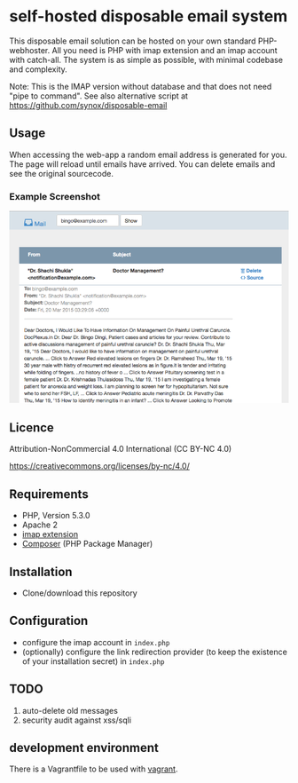 # self-hosted disposable email system

This disposable email solution can be hosted on your own standard PHP-webhoster. All you need is PHP with imap extension and an imap account with catch-all. The system is as simple as possible, with minimal codebase and complexity. 

Note: This is the IMAP version without database and that does not need "pipe to command". See also alternative script at https://github.com/synox/disposable-email

## Usage
When accessing the web-app a random email address is generated for you. The page will reload until emails have arrived. You can delete emails and see the original sourcecode. 

### Example Screenshot
![screenshot](assets/screenshot.png)

## Licence
Attribution-NonCommercial 4.0 International (CC BY-NC 4.0)

https://creativecommons.org/licenses/by-nc/4.0/

## Requirements

* PHP, Version 5.3.0
* Apache 2
* [imap extension](php.net/manual/book.imap.php)
* [Composer](https://getcomposer.org/doc/00-intro.md#globally) (PHP Package Manager)

## Installation
- Clone/download this repository 

## Configuration
- configure the imap account in `index.php`
- (optionally) configure the link redirection provider (to keep the existence of your installation secret) in `index.php`
 
## TODO
 1. auto-delete old messages
 2. security audit against xss/sqli


## development environment
There is a Vagrantfile to be used with [vagrant](https://www.vagrantup.com/). 

